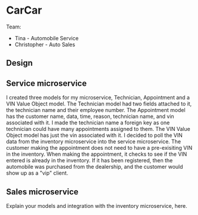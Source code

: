 # CarCar

Team:

* Tina - Automobile Service
* Christopher - Auto Sales

## Design

## Service microservice

I created three models for my microservice, Technician, Appointment and a VIN Value Object model. The Technician model had two fields attached to it, the technician name and their employee number. The Appointment model has the customer name, data, time, reason, technician name, and vin associated with it. I made the technician name a foreign key as one technician could have many appointments assigned to them. The VIN Value Object model has just the vin associated with it. I decided to poll the VIN data from the inventory microservice into the service microservice. The customer making the appointment does not need to have a pre-exisiting VIN in the inventory. When making the appointment, it checks to see if the VIN entered is already in the inventory. If it has been registered, then the automobile was purchased from the dealership, and the customer would show up as a "vip" client.


## Sales microservice

Explain your models and integration with the inventory
microservice, here.
